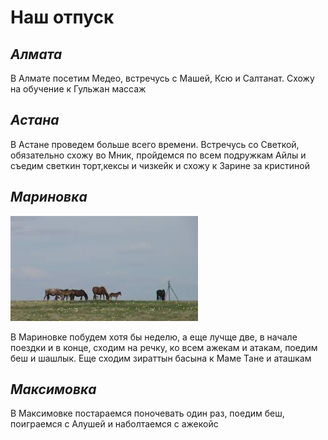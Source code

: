 # **Наш отпуск**

## *Алмата*
 В Алмате посетим Медео, встречусь с Машей, Ксю и Салтанат. Схожу на обучение к Гульжан массаж

## *Астана*
В Астане проведем больше всего времени. Встречусь со Светкой, обязательно схожу во Мник, пройдемся по всем подружкам Айлы и съедим светкин торт,кексы и чизкейк и схожу к Зарине за кристиной


## *Мариновка*
![](images.jpeg)

В Мариновке побудем хотя бы неделю, а еще лучще две, в начале поездки и в конце, сходим на речку, ко всем ажекам и атакам, поедим беш и шашлык. Еще сходим зираттын басына к Маме Тане и аташкам


## *Максимовка*

В Максимовке постараемся поночевать один раз, поедим беш, поиграемся с Алушей и наболтаемся с ажекойc